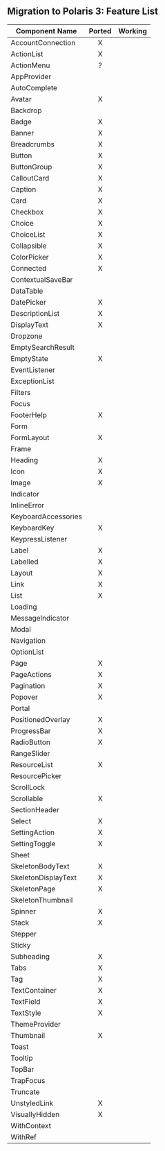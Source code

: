 ## Migration to Polaris 3: Feature List

| Component Name        | Ported           | Working  |
| ------------- |:-------------:| -----:|
| AccountConnection|X||
| ActionList |X||
| ActionMenu |?||
| AppProvider |||
| AutoComplete |||
| Avatar |X||
| Backdrop |||
| Badge |X||
| Banner |X||
| Breadcrumbs |X||
| Button |X||
| ButtonGroup |X||
| CalloutCard |X||
| Caption |X||
| Card |X||
| Checkbox |X||
| Choice |X||
| ChoiceList |X||
| Collapsible |X||
| ColorPicker |X||
| Connected |X||
| ContextualSaveBar |||
| DataTable |||
| DatePicker |X||
| DescriptionList |X||
| DisplayText |X||
| Dropzone |||
| EmptySearchResult |||
| EmptyState |X||
| EventListener |||
| ExceptionList |||
| Filters |||
| Focus |||
| FooterHelp |X||
| Form |||
| FormLayout |X||
| Frame |||
| Heading |X||
| Icon |X||
| Image |X||
| Indicator |||
| InlineError |||
| KeyboardAccessories |||
| KeyboardKey |X||
| KeypressListener |||
| Label |X||
| Labelled |X||
| Layout |X||
| Link |X||
| List |X||
| Loading |||
| MessageIndicator |||
| Modal |||
| Navigation |||
| OptionList |||
| Page |X||
| PageActions |X||
| Pagination |X||
| Popover |X||
| Portal |||
| PositionedOverlay |X||
| ProgressBar |X||
| RadioButton |X||
| RangeSlider |||
| ResourceList |X||
| ResourcePicker |||
| ScrollLock |||
| Scrollable |X||
| SectionHeader |||
| Select |X||
| SettingAction |X||
| SettingToggle |X||
| Sheet |||
| SkeletonBodyText |X||
| SkeletonDisplayText |X||
| SkeletonPage |X||
| SkeletonThumbnail |||
| Spinner |X||
| Stack |X||
| Stepper |||
| Sticky |||
| Subheading |X||
| Tabs |X||
| Tag |X||
| TextContainer |X||
| TextField |X||
| TextStyle |X||
| ThemeProvider |||
| Thumbnail |X||
| Toast |||
| Tooltip |||
| TopBar |||
| TrapFocus |||
| Truncate |||
| UnstyledLink |X||
| VisuallyHidden |X||
| WithContext |||
| WithRef |||
